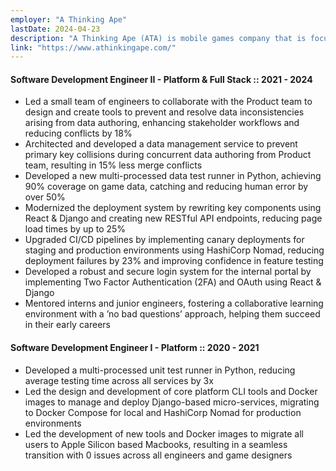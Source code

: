 ```yaml
---
employer: "A Thinking Ape"
lastDate: 2024-04-23
description: "A Thinking Ape (ATA) is mobile games company that is focused on building games with a social core, aiming to build communities with their players."
link: "https://www.athinkingape.com/"
---
```

#### Software Development Engineer II - Platform & Full Stack :: 2021 - 2024
* Led a small team of engineers to collaborate with the Product team to design and create tools to prevent and resolve data inconsistencies arising from data authoring, enhancing stakeholder workflows and reducing conflicts by 18%
* Architected and developed a data management service to prevent primary key collisions during concurrent data authoring from Product team, resulting in 15% less merge conflicts
* Developed a new multi-processed data test runner in Python, achieving 90% coverage on game data, catching and reducing human error by over 50%
* Modernized the deployment system by rewriting key components using React & Django and creating new RESTful API endpoints, reducing page load times by up to 25%
* Upgraded CI/CD pipelines by implementing canary deployments for staging and production environments using HashiCorp Nomad, reducing deployment failures by 23% and improving confidence in feature testing
* Developed a robust and secure login system for the internal portal by implementing Two Factor Authentication (2FA) and OAuth using React & Django
* Mentored interns and junior engineers, fostering a collaborative learning environment with a ’no bad questions’ approach, helping them succeed in their early careers

#### Software Development Engineer I - Platform :: 2020 - 2021
* Developed a multi-processed unit test runner in Python, reducing average testing time across all services by 3x
* Led the design and development of core platform CLI tools and Docker images to manage and deploy Django-based micro-services, migrating to Docker Compose for local and HashiCorp Nomad for production environments
* Led the development of new tools and Docker images to migrate all users to Apple Silicon based Macbooks, resulting in a seamless transition with 0 issues across all engineers and game designers

